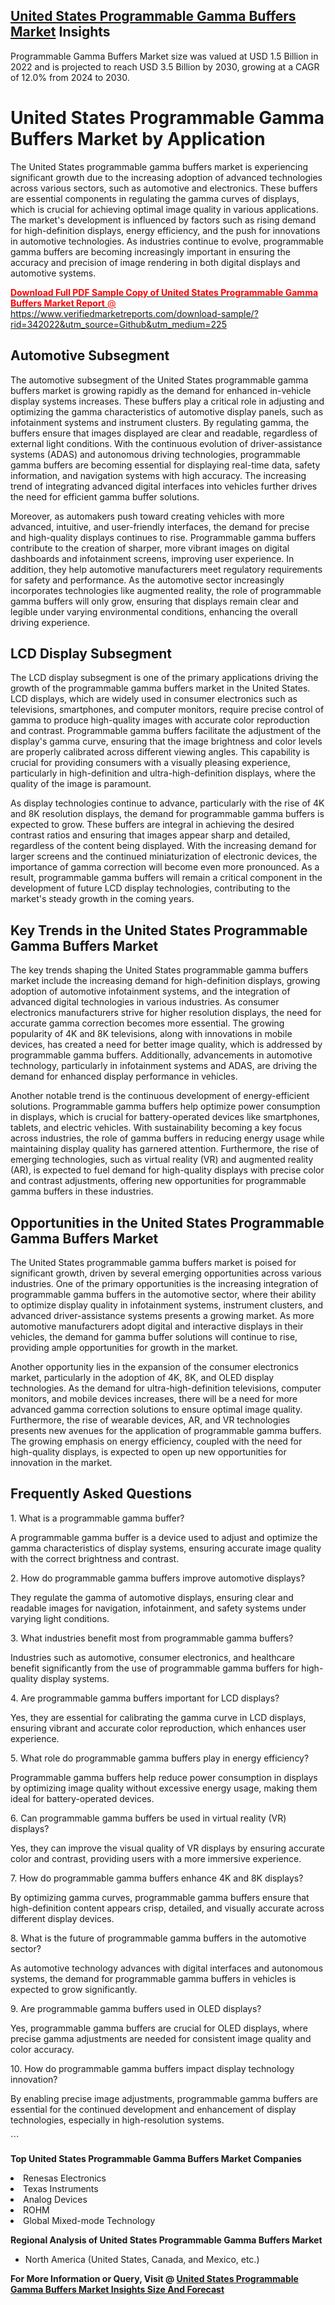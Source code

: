 <h2><a href="https://www.verifiedmarketreports.com/download-sample/?rid=342022&amp;utm_source=Github&amp;utm_medium=225" target="_blank">United States Programmable Gamma Buffers Market</a> Insights</h2><p>Programmable Gamma Buffers Market size was valued at USD 1.5 Billion in 2022 and is projected to reach USD 3.5 Billion by 2030, growing at a CAGR of 12.0% from 2024 to 2030.</p><p> <h1>United States Programmable Gamma Buffers Market by Application</h1> <p>The United States programmable gamma buffers market is experiencing significant growth due to the increasing adoption of advanced technologies across various sectors, such as automotive and electronics. These buffers are essential components in regulating the gamma curves of displays, which is crucial for achieving optimal image quality in various applications. The market's development is influenced by factors such as rising demand for high-definition displays, energy efficiency, and the push for innovations in automotive technologies. As industries continue to evolve, programmable gamma buffers are becoming increasingly important in ensuring the accuracy and precision of image rendering in both digital displays and automotive systems. <a href="#"><p><span class=""><span style="color: #ff0000;"><strong>Download Full PDF Sample Copy of United States Programmable Gamma Buffers Market Report</strong> @ </span><a href="https://www.verifiedmarketreports.com/download-sample/?rid=342022&amp;utm_source=Github&amp;utm_medium=225" target="_blank">https://www.verifiedmarketreports.com/download-sample/?rid=342022&amp;utm_source=Github&amp;utm_medium=225</a></span></p></a></p> <h2>Automotive Subsegment</h2> <p>The automotive subsegment of the United States programmable gamma buffers market is growing rapidly as the demand for enhanced in-vehicle display systems increases. These buffers play a critical role in adjusting and optimizing the gamma characteristics of automotive display panels, such as infotainment systems and instrument clusters. By regulating gamma, the buffers ensure that images displayed are clear and readable, regardless of external light conditions. With the continuous evolution of driver-assistance systems (ADAS) and autonomous driving technologies, programmable gamma buffers are becoming essential for displaying real-time data, safety information, and navigation systems with high accuracy. The increasing trend of integrating advanced digital interfaces into vehicles further drives the need for efficient gamma buffer solutions. <p>Moreover, as automakers push toward creating vehicles with more advanced, intuitive, and user-friendly interfaces, the demand for precise and high-quality displays continues to rise. Programmable gamma buffers contribute to the creation of sharper, more vibrant images on digital dashboards and infotainment screens, improving user experience. In addition, they help automotive manufacturers meet regulatory requirements for safety and performance. As the automotive sector increasingly incorporates technologies like augmented reality, the role of programmable gamma buffers will only grow, ensuring that displays remain clear and legible under varying environmental conditions, enhancing the overall driving experience.</p> <h2>LCD Display Subsegment</h2> <p>The LCD display subsegment is one of the primary applications driving the growth of the programmable gamma buffers market in the United States. LCD displays, which are widely used in consumer electronics such as televisions, smartphones, and computer monitors, require precise control of gamma to produce high-quality images with accurate color reproduction and contrast. Programmable gamma buffers facilitate the adjustment of the display's gamma curve, ensuring that the image brightness and color levels are properly calibrated across different viewing angles. This capability is crucial for providing consumers with a visually pleasing experience, particularly in high-definition and ultra-high-definition displays, where the quality of the image is paramount.</p> <p>As display technologies continue to advance, particularly with the rise of 4K and 8K resolution displays, the demand for programmable gamma buffers is expected to grow. These buffers are integral in achieving the desired contrast ratios and ensuring that images appear sharp and detailed, regardless of the content being displayed. With the increasing demand for larger screens and the continued miniaturization of electronic devices, the importance of gamma correction will become even more pronounced. As a result, programmable gamma buffers will remain a critical component in the development of future LCD display technologies, contributing to the market's steady growth in the coming years.</p> <h2>Key Trends in the United States Programmable Gamma Buffers Market</h2> <p>The key trends shaping the United States programmable gamma buffers market include the increasing demand for high-definition displays, growing adoption of automotive infotainment systems, and the integration of advanced digital technologies in various industries. As consumer electronics manufacturers strive for higher resolution displays, the need for accurate gamma correction becomes more essential. The growing popularity of 4K and 8K televisions, along with innovations in mobile devices, has created a need for better image quality, which is addressed by programmable gamma buffers. Additionally, advancements in automotive technology, particularly in infotainment systems and ADAS, are driving the demand for enhanced display performance in vehicles.</p> <p>Another notable trend is the continuous development of energy-efficient solutions. Programmable gamma buffers help optimize power consumption in displays, which is crucial for battery-operated devices like smartphones, tablets, and electric vehicles. With sustainability becoming a key focus across industries, the role of gamma buffers in reducing energy usage while maintaining display quality has garnered attention. Furthermore, the rise of emerging technologies, such as virtual reality (VR) and augmented reality (AR), is expected to fuel demand for high-quality displays with precise color and contrast adjustments, offering new opportunities for programmable gamma buffers in these industries.</p> <h2>Opportunities in the United States Programmable Gamma Buffers Market</h2> <p>The United States programmable gamma buffers market is poised for significant growth, driven by several emerging opportunities across various industries. One of the primary opportunities is the increasing integration of programmable gamma buffers in the automotive sector, where their ability to optimize display quality in infotainment systems, instrument clusters, and advanced driver-assistance systems presents a growing market. As more automotive manufacturers adopt digital and interactive displays in their vehicles, the demand for gamma buffer solutions will continue to rise, providing ample opportunities for growth in the market.</p> <p>Another opportunity lies in the expansion of the consumer electronics market, particularly in the adoption of 4K, 8K, and OLED display technologies. As the demand for ultra-high-definition televisions, computer monitors, and mobile devices increases, there will be a need for more advanced gamma correction solutions to ensure optimal image quality. Furthermore, the rise of wearable devices, AR, and VR technologies presents new avenues for the application of programmable gamma buffers. The growing emphasis on energy efficiency, coupled with the need for high-quality displays, is expected to open up new opportunities for innovation in the market.</p> <h2>Frequently Asked Questions</h2> <p>1. What is a programmable gamma buffer?</p> <p>A programmable gamma buffer is a device used to adjust and optimize the gamma characteristics of display systems, ensuring accurate image quality with the correct brightness and contrast.</p> <p>2. How do programmable gamma buffers improve automotive displays?</p> <p>They regulate the gamma of automotive displays, ensuring clear and readable images for navigation, infotainment, and safety systems under varying light conditions.</p> <p>3. What industries benefit most from programmable gamma buffers?</p> <p>Industries such as automotive, consumer electronics, and healthcare benefit significantly from the use of programmable gamma buffers for high-quality display systems.</p> <p>4. Are programmable gamma buffers important for LCD displays?</p> <p>Yes, they are essential for calibrating the gamma curve in LCD displays, ensuring vibrant and accurate color reproduction, which enhances user experience.</p> <p>5. What role do programmable gamma buffers play in energy efficiency?</p> <p>Programmable gamma buffers help reduce power consumption in displays by optimizing image quality without excessive energy usage, making them ideal for battery-operated devices.</p> <p>6. Can programmable gamma buffers be used in virtual reality (VR) displays?</p> <p>Yes, they can improve the visual quality of VR displays by ensuring accurate color and contrast, providing users with a more immersive experience.</p> <p>7. How do programmable gamma buffers enhance 4K and 8K displays?</p> <p>By optimizing gamma curves, programmable gamma buffers ensure that high-definition content appears crisp, detailed, and visually accurate across different display devices.</p> <p>8. What is the future of programmable gamma buffers in the automotive sector?</p> <p>As automotive technology advances with digital interfaces and autonomous systems, the demand for programmable gamma buffers in vehicles is expected to grow significantly.</p> <p>9. Are programmable gamma buffers used in OLED displays?</p> <p>Yes, programmable gamma buffers are crucial for OLED displays, where precise gamma adjustments are needed for consistent image quality and color accuracy.</p> <p>10. How do programmable gamma buffers impact display technology innovation?</p> <p>By enabling precise image adjustments, programmable gamma buffers are essential for the continued development and enhancement of display technologies, especially in high-resolution systems.</p> ```</p><p><strong>Top United States Programmable Gamma Buffers Market Companies</strong></p><div data-test-id=""><p><li>Renesas Electronics</li><li> Texas Instruments</li><li> Analog Devices</li><li> ROHM</li><li> Global Mixed-mode Technology</li></p><div><strong>Regional Analysis of&nbsp;United States Programmable Gamma Buffers Market</strong></div><ul><li dir="ltr"><p dir="ltr">North America&nbsp;(United States, Canada, and Mexico, etc.)</p></li></ul><p><strong>For More Information or Query, Visit @&nbsp;</strong><strong><a href="https://www.verifiedmarketreports.com/product/programmable-gamma-buffers-market/?utm_source=Github&amp;utm_medium=225" target="_blank">United States Programmable Gamma Buffers Market Insights Size And Forecast</a></strong></p></div>
